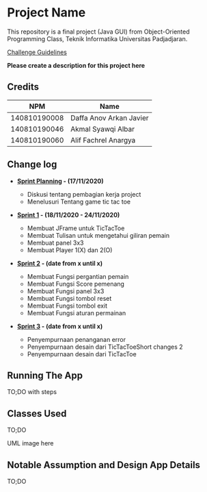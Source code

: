 # Project Name

This repository is a final project (Java GUI) from Object-Oriented Programming Class, Teknik Informatika Universitas Padjadjaran. 

[Challenge Guidelines](challenge-guideline.md)

**Please create a description for this project here**

## Credits
| NPM           | Name                       |  
| ------------- |----------------------------|
| 140810190008  | Daffa Anov Arkan Javier    |
| 140810190046  | Akmal Syawqi Albar         |
| 140810190060  | Alif Fachrel Anargya       |

## Change log
- **[Sprint Planning](changelog/sprint-planning.md) - (17/11/2020)** 
   -  Diskusi tentang pembagian kerja project
   -  Menelusuri Tentang game tic tac toe 

- **[Sprint 1](changelog/sprint-1.md) - (18/11/2020 - 24/11/2020)** 
   - Membuat JFrame untuk TicTacToe
   - Membuat Tulisan untuk mengetahui giliran pemain
   - Membuat panel 3x3
   - Membuat Player 1(X) dan 2(O)
   

- **[Sprint 2](changelog/sprint-2.md) - (date from x until x)** 
   - Membuat Fungsi pergantian pemain
   - Membuat Fungsi Score pemenang
   - Membuat Fungsi panel 3x3
   - Membuat Fungsi tombol reset
   - Membuat Fungsi tombol exit
   - Membuat Fungsi aturan permainan
   
- **[Sprint 3](changelog/sprint-3.md) - (date from x until x)** 
   - Penyempurnaan penanganan error
   - Penyempurnaan desain dari TicTacToeShort changes 2
   - Penyempurnaan desain dari TicTacToe

## Running The App

TO;DO with steps

## Classes Used

TO;DO

UML image here

## Notable Assumption and Design App Details

TO;DO
